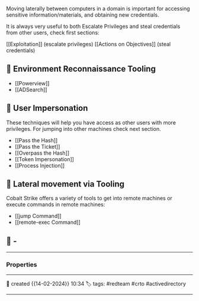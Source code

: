 Moving laterally between computers in a domain is important for accessing sensitive information/materials, and obtaining new credentials.

It is always very useful to both Escalate Privileges and steal credentials from other users, check first sections:

[[Exploitation]] (escalate privileges)
[[Actions on Objectives]]  (steal credentials)

## 📔 Environment Reconnaissance Tooling

- [[Powerview]]
- [[ADSearch]]

## 📔 User Impersonation

These techniques will help you have access as other users with more privileges. For jumping into other machines check next section.

- [[Pass the Hash]]
- [[Pass the Ticket]]
- [[Overpass the Hash]]
- [[Token Impersonation]]
- [[Process Injection]]

## 📔 Lateral movement via Tooling

Cobalt Strike offers a variety of tools to get into remote machines or execute commands in remote machines:

- [[jump Command]] 
- [[remote-exec Command]]

 
## 🚀 -

---


### Properties
---
📆 created   {{14-02-2024}} 10:34
🏷️ tags: #redteam #crto #activedirectory 

---
